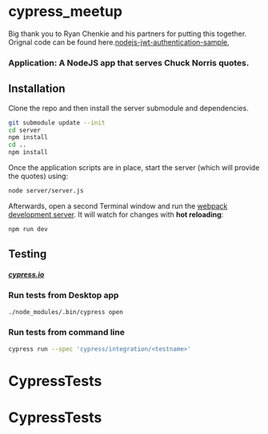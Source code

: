 # cypress_meetup

Big thank you to Ryan Chenkie and his partners for putting this together.
Orignal code can be found here.[nodejs-jwt-authentication-sample](https://github.com/auth0/nodejs-jwt-authentication-sample),

### Application: A NodeJS app that serves Chuck Norris quotes.

## Installation

Clone the repo and then install the server submodule and dependencies.

```bash
git submodule update --init
cd server
npm install
cd ..
npm install
```

Once the application scripts are in place, start the server (which will provide the quotes) using:

```bash
node server/server.js
```

Afterwards, open a second Terminal window and run the [webpack development server](http://webpack.github.io/docs/webpack-dev-server.html). It will watch for changes with **hot reloading**:

```bash
npm run dev
```

## Testing

##### [cypress.io](https://docs.cypress.io/guides/getting-started/installing-cypress.html#System-Requirements)

### Run tests from Desktop app

```bash
./node_modules/.bin/cypress open
```
### Run tests from command line

```bash
cypress run --spec 'cypress/integration/<testname>'
```
# CypressTests
# CypressTests
